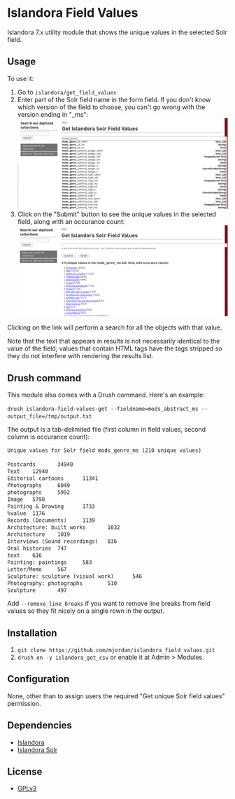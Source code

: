 # Islandora Field Values

Islandora 7.x utility module that shows the unique values in the selected Solr field.

## Usage

To use it:

1. Go to `islandora/get_field_values`
1. Enter part of the Solr field name in the form field. If you don't know which version of the field to choose, you can't go wrong with the version ending in "_ms":
   ![The menu](docs/images/mods_fields.png)
1. Click on the "Submit" button to see the unique values in the selected field, along with an occurance count:
   ![The button](docs/images/values.png)

Clicking on the link will perform a search for all the objects with that value.

Note that the text that appears in results is not necessarily identical to the value of the field; values that contain HTML tags have the tags stripped so they do not interfere with rendering the results list.

## Drush command

This module also comes with a Drush command. Here's an example:

`drush islandora-field-values-get --fieldname=mods_abstract_ms --output_file=/tmp/output.txt`

The output is a tab-delimited file (first column in field values, second column is occurance count):

```
Unique values for Solr field mods_genre_ms (210 unique values)

Postcards       34940
Text    12940
Editorial cartoons      11341
Photographs     6049
photographs     5992
Image   5798
Painting & Drawing      1733
%value  1176
Records (Documents)     1139
Architecture: built works       1032
Architecture    1019
Interviews (Sound recordings)   836
Oral histories  747
text    616
Painting: paintings     583
Letter/Memo     567
Sculpture: sculpture (visual work)      546
Photography: photographs        510
Sculpture       497
```

Add `--remove_line_breaks` if you want to remove line breaks from field values so they fit nicely on a single rown in the output.


## Installation

1. `git clone https://github.com/mjordan/islandora_field_values.git`
1. `drush en -y islandora_get_csv` or enable it at Admin > Modules.


## Configuration

None, other than to assign users the required "Get unique Solr field values" permission.

## Dependencies

* [Islandora](https://github.com/Islandora/islandora)
* [Islandora Solr](https://github.com/Islandora/islandora_solr_search)

## License

* [GPLv3](http://www.gnu.org/licenses/gpl-3.0.txt)

